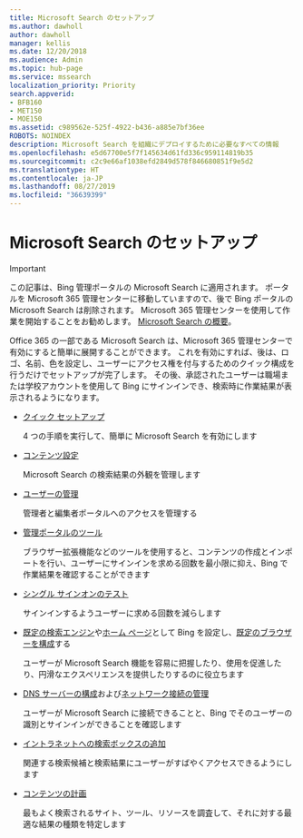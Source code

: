 ```yaml
---
title: Microsoft Search のセットアップ
ms.author: dawholl
author: dawholl
manager: kellis
ms.date: 12/20/2018
ms.audience: Admin
ms.topic: hub-page
ms.service: mssearch
localization_priority: Priority
search.appverid:
- BFB160
- MET150
- MOE150
ms.assetid: c989562e-525f-4922-b436-a885e7bf36ee
ROBOTS: NOINDEX
description: Microsoft Search を組織にデプロイするために必要なすべての情報
ms.openlocfilehash: e5d67700e5f7f145634d61fd336c959114819b35
ms.sourcegitcommit: c2c9e66af1038efd2849d578f846680851f9e5d2
ms.translationtype: HT
ms.contentlocale: ja-JP
ms.lasthandoff: 08/27/2019
ms.locfileid: "36639399"
---
```

# <a name="set-up-microsoft-search"></a>Microsoft Search のセットアップ

> [!IMPORTANT]
> この記事は、Bing 管理ポータルの Microsoft Search に適用されます。 ポータルを Microsoft 365 管理センターに移動していますので、後で Bing ポータルの Microsoft Search は削除されます。 Microsoft 365 管理センターを使用して作業を開始することをお勧めします。 [Microsoft Search の概要](overview-microsoft-search.md)。
    
Office 365 の一部である Microsoft Search は、Microsoft 365 管理センターで有効にすると簡単に展開することができます。 これを有効にすれば、後は、ロゴ、名前、色を設定し、ユーザーにアクセス権を付与するためのクイック構成を行うだけでセットアップが完了します。 その後、承認されたユーザーは職場または学校アカウントを使用して Bing にサインインでき、検索時に作業結果が表示されるようになります。

- [クイック セットアップ](quick-set-up.md)
    
    4 つの手順を実行して、簡単に Microsoft Search を有効にします

- [コンテンツ設定](content-settings.md)
    
    Microsoft Search の検索結果の外観を管理します
    
- [ユーザーの管理](add-users.md)
    
    管理者と編集者ポータルへのアクセスを管理する
    
- [管理ポータルのツール](admin-portal-tools.md)
    
    ブラウザー拡張機能などのツールを使用すると、コンテンツの作成とインポートを行い、ユーザーにサインインを求める回数を最小限に抑え、Bing で作業結果を確認することができます
    
- [シングル サインオンのテスト](test-single-sign-on.md)
    
    サインインするようユーザーに求める回数を減らします
    
- [既定の検索エンジン](set-default-search-engine.md)や[ホーム ページ](set-default-homepage.md)として Bing を設定し、[既定のブラウザーを構成](set-default-browser.md)する
    
    ユーザーが Microsoft Search 機能を容易に把握したり、使用を促進したり、円滑なエクスペリエンスを提供したりするのに役立ちます
    
- [DNS サーバーの構成](advanced-dns-configuration.md)および[ネットワーク接続の管理](manage-network-connections.md)
    
    ユーザーが Microsoft Search に接続できることと、Bing でそのユーザーの識別とサインインができることを確認します

- [イントラネットへの検索ボックスの追加](add-a-search-box-to-your-intranet-site.md)

    関連する検索候補と検索結果にユーザーがすばやくアクセスできるようにします

- [コンテンツの計画](plan-your-content.md)
    
    最もよく検索されるサイト、ツール、リソースを調査して、それに対する最適な結果の種類を特定します

  

